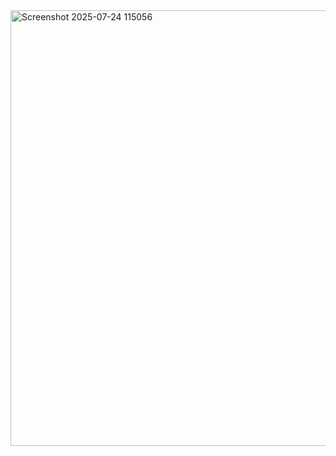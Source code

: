 <img width="1007" height="697" alt="Screenshot 2025-07-24 115056" src="https://github.com/user-attachments/assets/19d7c638-0aeb-4a0f-8cce-84818f8728ab" />
